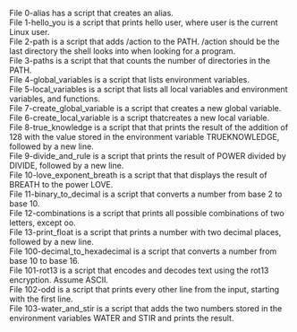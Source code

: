 File 0-alias has a script that creates an alias.\
File 1-hello_you is a script that prints hello user, where user is the current Linux user.\
File 2-path is a script that adds /action to the PATH. /action should be the last directory the shell looks into when looking for a program.\
File 3-paths is a script that that counts the number of directories in the PATH.\
File 4-global_variables is a script that lists environment variables.\
File 5-local_variables is a script that lists all local variables and environment variables, and functions.\
File 7-create_global_variable is a script that creates a new global variable.\
File 6-create_local_variable is a script thatcreates a new local variable.\
File 8-true_knowledge is a script that that prints the result of the addition of 128 with the value stored in the environment variable TRUEKNOWLEDGE, followed by a new line.\
File 9-divide_and_rule is a script that prints the result of POWER divided by DIVIDE, followed by a new line.\
File 10-love_exponent_breath is a script that that displays the result of BREATH to the power LOVE.\
File 11-binary_to_decimal is a script that converts a number from base 2 to base 10.\
File 12-combinations is a script that prints all possible combinations of two letters, except oo.\
File 13-print_float is a script that prints a number with two decimal places, followed by a new line.\
File 100-decimal_to_hexadecimal is a script that converts a number from base 10 to base 16.\
File 101-rot13 is a script that encodes and decodes text using the rot13 encryption. Assume ASCII.\
File 102-odd is a script that prints every other line from the input, starting with the first line.\
File 103-water_and_stir is a script that adds the two numbers stored in the environment variables WATER and STIR and prints the result.
